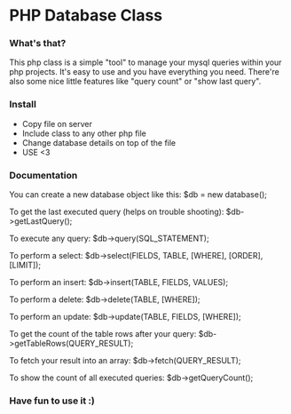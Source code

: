 # PHP Database Class

### What's that?

This php class is a simple "tool" to manage your mysql queries within your php projects. It's easy to use and you have everything you need. There're also some nice little features like "query count" or "show last query".

### Install

- Copy file on server
- Include class to any other php file
- Change database details on top of the file
- USE <3

### Documentation

You can create a new database object like this:
    $db = new database();

To get the last executed query (helps on trouble shooting):
    $db->getLastQuery();

To execute any query:
    $db->query(SQL_STATEMENT);

To perform a select:
    $db->select(FIELDS, TABLE, [WHERE], [ORDER], [LIMIT]);

To perform an insert:
    $db->insert(TABLE, FIELDS, VALUES);

To perform a delete:
    $db->delete(TABLE, [WHERE]);

To perform an update:
    $db->update(TABLE, FIELDS, [WHERE]);

To get the count of the table rows after your query:
    $db->getTableRows(QUERY_RESULT);

To fetch your result into an array:
    $db->fetch(QUERY_RESULT);

To show the count of all executed queries:
    $db->getQueryCount();

### Have fun to use it :)